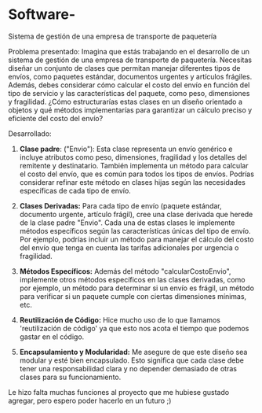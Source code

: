 # Software-
Sistema de gestión de una empresa de transporte de paquetería

Problema presentado:
Imagina que estás trabajando en el desarrollo de un sistema de gestión de una empresa de transporte de paquetería. Necesitas diseñar un conjunto de clases que permitan manejar diferentes tipos de envíos, como paquetes estándar, documentos urgentes y artículos frágiles. Además, debes considerar cómo calcular el costo del envío en función del tipo de servicio y las características del paquete, como peso, dimensiones y fragilidad. ¿Cómo estructurarías estas clases en un diseño orientado a objetos y qué métodos implementarías para garantizar un cálculo preciso y eficiente del costo del envío?

Desarrollado:

1. **Clase padre**: ("Envio"): Esta clase representa un envío genérico e incluye atributos como peso, dimensiones, fragilidad y los detalles del remitente y destinatario. También implementa un método para calcular el costo del envío, que es común para todos los tipos de envíos. Podrías considerar refinar este método en clases hijas según las necesidades específicas de cada tipo de envío.

2. **Clases Derivadas:** Para cada tipo de envío (paquete estándar, documento urgente, artículo frágil), cree una clase derivada que herede de la clase padre "Envio". Cada una de estas clases le implemente métodos específicos según las características únicas del tipo de envío. Por ejemplo, podrías incluir un método para manejar el cálculo del costo del envío que tenga en cuenta las tarifas adicionales por urgencia o fragilidad.

3. **Métodos Específicos:** Además del método "calcularCostoEnvio", implemente otros métodos específicos en las clases derivadas, como por ejemplo, un método para determinar si un envío es frágil, un método para verificar si un paquete cumple con ciertas dimensiones mínimas, etc.

4. **Reutilización de Código:** Hice mucho uso de lo que llamamos 'reutilización de código' ya que esto nos acota el tiempo que podemos gastar en el código.

5. **Encapsulamiento y Modularidad:** Me asegure de que este diseño sea modular y esté bien encapsulado. Esto significa que cada clase debe tener una responsabilidad clara y no depender demasiado de otras clases para su funcionamiento.


Le hizo falta muchas funciones al proyecto que me hubiese gustado agregar, pero espero poder hacerlo en un futuro ;)
